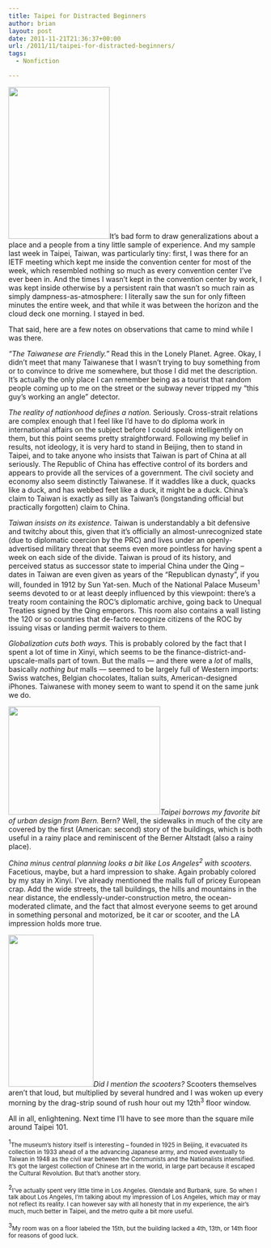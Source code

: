```yaml
---
title: Taipei for Distracted Beginners
author: brian
layout: post
date: 2011-11-21T21:36:37+00:00
url: /2011/11/taipei-for-distracted-beginners/
tags:
  - Nonfiction

---
```

[<img class="alignleft size-medium wp-image-394" title="IMG_8131" src="http://trammell.ch/wp-content/uploads/2011/11/IMG_8131-200x300.jpg" alt="" width="200" height="300" srcset="/wp/2011/11/IMG_8131-200x300.jpg 200w, /wp/2011/11/IMG_8131.jpg 427w" sizes="(max-width: 200px) 100vw, 200px" />][1]It&#8217;s bad form to draw generalizations about a place and a people from a tiny little sample of experience. And my sample last week in Taipei, Taiwan, was particularly tiny: first, I was there for an IETF meeting which kept me inside the convention center for most of the week, which resembled nothing so much as every convention center I&#8217;ve ever been in. And the times I wasn&#8217;t kept in the convention center by work, I was kept inside otherwise by a persistent rain that wasn&#8217;t so much rain as simply dampness-as-atmosphere: I literally saw the sun for only fifteen minutes the entire week, and that while it was between the horizon and the cloud deck one morning. I stayed in bed.

That said, here are a few notes on observations that came to mind while I was there.<!--more-->

_&#8220;The Taiwanese are Friendly.&#8221;_ Read this in the Lonely Planet. Agree. Okay, I didn&#8217;t meet that many Taiwanese that I wasn&#8217;t trying to buy something from or to convince to drive me somewhere, but those I did met the description. It&#8217;s actually the only place I can remember being as a tourist that random people coming up to me on the street or the subway never tripped my &#8220;this guy&#8217;s working an angle&#8221; detector.

_The reality of nationhood defines a nation._ Seriously. Cross-strait relations are complex enough that I feel like I&#8217;d have to do diploma work in international affairs on the subject before I could speak intelligently on them, but this point seems pretty straightforward. Following my belief in results, not ideology, it is very hard to stand in Beijing, then to stand in Taipei, and to take anyone who insists that Taiwan is part of China at all seriously. The Republic of China has effective control of its borders and appears to provide all the services of a government. The civil society and economy also seem distinctly Taiwanese. If it waddles like a duck, quacks like a duck, and has webbed feet like a duck, it might be a duck. China&#8217;s claim to Taiwan is exactly as silly as Taiwan&#8217;s (longstanding official but practically forgotten) claim to China.

_Taiwan insists on its existence._ Taiwan is understandably a bit defensive and twitchy about this, given that it&#8217;s officially an almost-unrecognized state (due to diplomatic coercion by the PRC) and lives under an openly-advertised military threat that seems even more pointless for having spent a week on each side of the divide. Taiwan is proud of its history, and perceived status as successor state to imperial China under the Qing – dates in Taiwan are even given as years of the &#8220;Republican dynasty&#8221;, if you will, founded in 1912 by Sun Yat-sen. Much of the National Palace Museum<sup>1</sup> seems devoted to or at least deeply influenced by this viewpoint: there&#8217;s a treaty room containing the ROC&#8217;s diplomatic archive, going back to Unequal Treaties signed by the Qing emperors. This room also contains a wall listing the 120 or so countries that de-facto recognize citizens of the ROC by issuing visas or landing permit waivers to them.

_Globalization cuts both ways._ This is probably colored by the fact that I spent a lot of time in Xinyi, which seems to be the finance-district-and-upscale-malls part of town. But the malls — and there were a _lot_ of malls, basically _nothing but_ malls — seemed to be largely full of Western imports: Swiss watches, Belgian chocolates, Italian suits, American-designed iPhones. Taiwanese with money seem to want to spend it on the same junk we do.

_[<img class="alignright size-medium wp-image-397" title="IMG_7983 (1)" src="http://trammell.ch/wp-content/uploads/2011/11/IMG_7983-1-300x214.jpg" alt="" width="300" height="214" />][2]Taipei borrows my favorite bit of urban design from Bern._ Bern? Well, the sidewalks in much of the city are covered by the first (American: second) story of the buildings, which is both useful in a rainy place and reminiscent of the Berner Altstadt (also a rainy place).

_China minus central planning looks a bit like Los Angeles<sup>2</sup> with scooters._ Facetious, maybe, but a hard impression to shake. Again probably colored by my stay in Xinyi. I&#8217;ve already mentioned the malls full of pricey European crap. Add the wide streets, the tall buildings, the hills and mountains in the near distance, the endlessly-under-construction metro, the ocean-moderated climate, and the fact that almost everyone seems to get around in something personal and motorized, be it car or scooter, and the LA impression holds more true.

_[<img class="size-medium wp-image-395 alignleft" title="IMG_8109" src="http://trammell.ch/wp-content/uploads/2011/11/IMG_8109-168x300.jpg" alt="" width="168" height="300" />][3]Did I mention the scooters?_ Scooters themselves aren&#8217;t that loud, but multiplied by several hundred and I was woken up every morning by the drag-strip sound of rush hour out my 12th<sup>3</sup> floor window.

All in all, enlightening. Next time I&#8217;ll have to see more than the square mile around Taipei 101.

<sup>1</sup><small>The museum&#8217;s history itself is interesting – founded in 1925 in Beijing, it evacuated its collection in 1933 ahead of a the advancing Japanese army, and moved eventually to Taiwan in 1948 as the civil war between the Communists and the Nationalists intensified. It&#8217;s got the largest collection of Chinese art in the world, in large part because it escaped the Cultural Revolution. But that&#8217;s another story.</small>

<sup>2</sup><small>I&#8217;ve actually spent very little time in Los Angeles. Glendale and Burbank, sure. So when I talk about Los Angeles, I&#8217;m talking about my impression of Los Angeles, which may or may not reflect its reality. I can however say with all honesty that in my experience, the air&#8217;s much, much better in Taipei, and the metro quite a bit more useful.</small>

<sup>3</sup><small>My room was on a floor labeled the 15th, but the building lacked a 4th, 13th, or 14th floor for reasons of good luck.</small>

 [1]: http://trammell.ch/wp-content/uploads/2011/11/IMG_8131.jpg
 [2]: http://trammell.ch/wp-content/uploads/2011/11/IMG_7983-1.jpg
 [3]: http://trammell.ch/wp-content/uploads/2011/11/IMG_8109.jpg